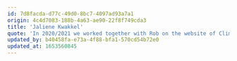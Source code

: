 ```yaml
---
id: 7d8facda-d77c-49d0-8bc7-4097ad93a7a1
origin: 4c4d7083-188b-4a63-ae90-22f8f749cda3
title: 'Jaliene Kwakkel'
quote: 'In 2020/2021 we worked together with Rob on the website of Climate Adaptation Groningen. A very nice and pleasant collaboration, where quality was paramount. Rob is knowledgeable, accessible, easy to contact, a thinker and when something is ''not possible'', solutions are nevertheless sought together. In short, Rob is someone who recommends you with confidence.'
updated_by: b40458fa-e73a-4f88-bfa1-570cd54b72e0
updated_at: 1653560845
---
```

